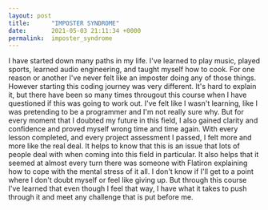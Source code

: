 ```yaml
---
layout: post
title:      "IMPOSTER SYNDROME"
date:       2021-05-03 21:11:34 +0000
permalink:  imposter_syndrome
---
```



I have started down many paths in my life. I've learned to play music, played sports, learned audio engineering, and taught myself how to cook. For one reason or another I've never felt like an imposter doing any of those things. However starting this coding journey was very different. It's hard to explain it, but there have been so many times througout this course when I have questioned if this was going to work out. I've felt like I wasn't learning, like I was pretending to be a programmer and I'm not really sure why. But for every moment that I doubted my future in this field, I also gained clarity and confidence and proved myself wrong time and time again. With every lesson completed, and every project assessment I passed, I felt more and more like the real deal. It helps to know that this is an issue that lots of people deal with when coming into this field in particular. It also helps that it seemed at almost every turn there was someone with Flatiron explaining how to cope with the mental stress of it all. I don't know if I'll get to a point where I don't doubt myself or feel like giving up. But through this course I've learned that even though I feel that way, I have what it takes to push through it and meet any challenge that is put before me.
